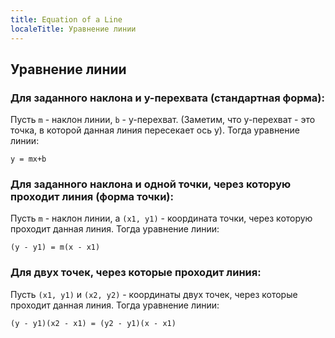 ```yaml
---
title: Equation of a Line
localeTitle: Уравнение линии
---
```

## Уравнение линии

### Для заданного наклона и y-перехвата (стандартная форма):

Пусть `m` - наклон линии, `b` - y-перехват. (Заметим, что y-перехват - это точка, в которой данная линия пересекает ось y). Тогда уравнение линии:

`y = mx+b`

### Для заданного наклона и одной точки, через которую проходит линия (форма точки):

Пусть `m` - наклон линии, а `(x1, y1)` - координата точки, через которую проходит данная линия. Тогда уравнение линии:

`(y - y1) = m(x - x1)`

### Для двух точек, через которые проходит линия:

Пусть `(x1, y1)` и `(x2, y2)` - координаты двух точек, через которые проходит данная линия. Тогда уравнение линии:

`(y - y1)(x2 - x1) = (y2 - y1)(x - x1)`